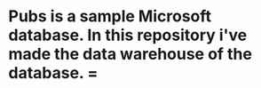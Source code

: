 # Pubs is a sample Microsoft database. In this repository i've made the data warehouse of the database. =
